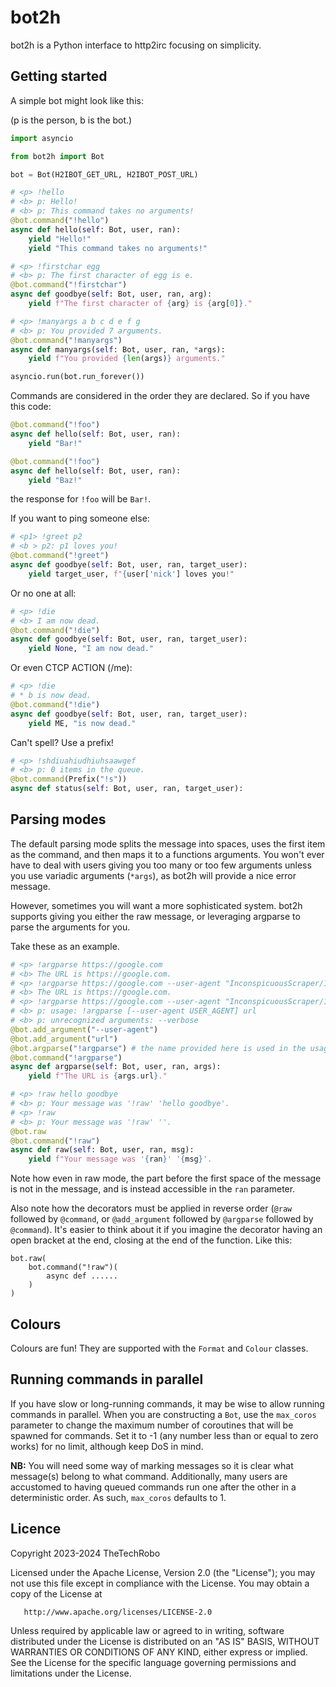 # bot2h
bot2h is a Python interface to http2irc focusing on simplicity.

## Getting started
A simple bot might look like this:

(p is the person, b is the bot.)

```python
import asyncio

from bot2h import Bot

bot = Bot(H2IBOT_GET_URL, H2IBOT_POST_URL)

# <p> !hello
# <b> p: Hello!
# <b> p: This command takes no arguments!
@bot.command("!hello")
async def hello(self: Bot, user, ran):
    yield "Hello!"
    yield "This command takes no arguments!"

# <p> !firstchar egg
# <b> p: The first character of egg is e.
@bot.command("!firstchar")
async def goodbye(self: Bot, user, ran, arg):
    yield f"The first character of {arg} is {arg[0]}."

# <p> !manyargs a b c d e f g
# <b> p: You provided 7 arguments.
@bot.command("!manyargs")
async def manyargs(self: Bot, user, ran, *args):
	yield f"You provided {len(args)} arguments."

asyncio.run(bot.run_forever())
```

Commands are considered in the order they are declared. So if you have this code:

```python
@bot.command("!foo")
async def hello(self: Bot, user, ran):
	yield "Bar!"

@bot.command("!foo")
async def hello(self: Bot, user, ran):
    yield "Baz!"
```

the response for `!foo` will be `Bar!`.

If you want to ping someone else:

```python
# <p1> !greet p2
# <b > p2: p1 loves you!
@bot.command("!greet")
async def goodbye(self: Bot, user, ran, target_user):
    yield target_user, f"{user['nick'] loves you!"
```

Or no one at all:

```python
# <p> !die
# <b> I am now dead.
@bot.command("!die")
async def goodbye(self: Bot, user, ran, target_user):
	yield None, "I am now dead."
```

Or even CTCP ACTION (/me):

```python
# <p> !die
# * b is now dead.
@bot.command("!die")
async def goodbye(self: Bot, user, ran, target_user):
	yield ME, "is now dead."
```

Can't spell? Use a prefix!

```python
# <p> !shdiuahiudhiuhsaawgef
# <b> p: 0 items in the queue.
@bot.command(Prefix("!s"))
async def status(self: Bot, user, ran, target_user):
```

## Parsing modes
The default parsing mode splits the message into spaces, uses the first item as the command, and then maps it to a functions arguments. You won't ever have to deal with users giving you too many or too few arguments unless you use variadic arguments (`*args`), as bot2h will provide a nice error message.

However, sometimes you will want a more sophisticated system. bot2h supports giving you either the raw message, or leveraging argparse to parse the arguments for you.

Take these as an example.

```python
# <p> !argparse https://google.com
# <b> The URL is https://google.com.
# <p> !argparse https://google.com --user-agent "InconspicuousScraper/1.0"
# <b> The URL is https://google.com.
# <p> !argparse https://google.com --user-agent "InconspicuousScraper/1.0" --verbose
# <b> p: usage: !argparse [--user-agent USER_AGENT] url
# <b> p: unrecognized arguments: --verbose
@bot.add_argument("--user-agent")
@bot.add_argument("url")
@bot.argparse("!argparse") # the name provided here is used in the usage message
@bot.command("!argparse")
async def argparse(self: Bot, user, ran, args):
    yield f"The URL is {args.url}."

# <p> !raw hello goodbye
# <b> p: Your message was '!raw' 'hello goodbye'.
# <p> !raw
# <b> p: Your message was '!raw' ''.
@bot.raw
@bot.command("!raw")
async def raw(self: Bot, user, ran, msg):
    yield f"Your message was '{ran}' '{msg}'.
```
Note how even in raw mode, the part before the first space of the message is not in the message, and is instead accessible in the `ran` parameter.

Also note how the decorators must be applied in reverse order (`@raw` followed by `@command`, or `@add_argument` followed by `@argparse` followed by `@command`). It's easier to think about it if you imagine the decorator having an open bracket at the end, closing at the end of the function. Like this:
```
bot.raw(
	bot.command("!raw")(
		async def ......
	)
)
```

## Colours
Colours are fun! They are supported with the `Format` and `Colour` classes.

## Running commands in parallel
If you have slow or long-running commands, it may be wise to allow running commands in parallel. When you are constructing a `Bot`, use the `max_coros` parameter to change the maximum number of coroutines that will be spawned for commands. Set it to -1 (any number less than or equal to zero works) for no limit, although keep DoS in mind.

**NB:** You will need some way of marking messages so it is clear what message(s) belong to what command. Additionally, many users are accustomed to having queued commands run one after the other in a deterministic order. As such, `max_coros` defaults to 1.

## Licence

   Copyright 2023-2024 TheTechRobo

   Licensed under the Apache License, Version 2.0 (the "License");
   you may not use this file except in compliance with the License.
   You may obtain a copy of the License at

       http://www.apache.org/licenses/LICENSE-2.0

   Unless required by applicable law or agreed to in writing, software
   distributed under the License is distributed on an "AS IS" BASIS,
   WITHOUT WARRANTIES OR CONDITIONS OF ANY KIND, either express or implied.
   See the License for the specific language governing permissions and
   limitations under the License.
